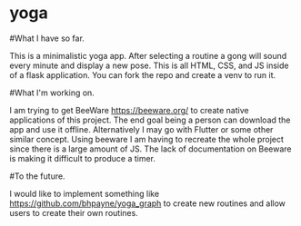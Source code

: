 # yoga
#What I have so far.

This is a minimalistic yoga app. After selecting a routine a gong will sound every minute and display a new pose.
This is all HTML, CSS, and JS inside of a flask application. 
You can fork the repo and create a venv to run it. 

#What I'm working on.

I am trying to get BeeWare https://beeware.org/ to create native applications of this project. The end goal being a person can download the app and use it offline. 
Alternatively I may go with Flutter or some other similar concept.
Using beeware I am having to recreate the whole project since there is a large amount of JS.
The lack of documentation on Beeware is making it difficult to produce a timer.

#To the future.

I would like to implement something like https://github.com/bhpayne/yoga_graph to create new routines and allow users to create their own routines.

